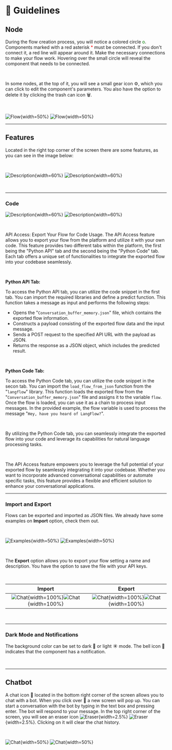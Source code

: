 # 📝 Guidelines

## Node

During the flow creation process, you will notice a colored circle <span style="color:green">o</span>. Components marked with a red asterisk <span style="color:red">\*</span> must be connected. If you don't connect it, a red line will appear around it. Make the necessary connections to make your flow work. Hovering over the small circle will reveal the component that needs to be connected.

<br>

In some nodes, at the top of it, you will see a small gear icon ⚙️, which you can click to edit the component's parameters. You also have the option to delete it by clicking the trash can icon 🗑️.

<br>

![Flow](img/single_node/guideline2.png#only-dark){width=50%}
![Flow](img/single_node/guideline.png#only-light){width=50%}

---

## Features

Located in the right top corner of the screen there are some features, as you can see in the image below:

<br>

![Description](img/single_node/features.png#only-light){width=60%}
![Description](img/single_node/features2.png#only-dark){width=60%}

<br>

---
### Code

![Description](img/single_node/code.png#only-light){width=60%}
![Description](img/single_node/code2.png#only-dark){width=60%}

<br>

API Access: Export Your Flow for Code Usage. The API Access feature allows you to export your flow from the platform and utilize it with your own code. This feature provides two different tabs within the platform, the first being the "Python API" tab and the second being the "Python Code" tab. Each tab offers a unique set of functionalities to integrate the exported flow into your codebase seamlessly.

<br>

**Python API Tab:**

To access the Python API tab, you can utilize the code snippet in the first tab. You can import the required libraries and define a predict function. This function takes a message as input and performs the following steps:

- Opens the "``Conversation_buffer_memory.json``" file, which contains the exported flow information.
- Constructs a payload consisting of the exported flow data and the input message.
- Sends a POST request to the specified API URL with the payload as JSON.
- Returns the response as a JSON object, which includes the predicted result.

<br>

**Python Code Tab:**

To access the Python Code tab, you can utilize the code snippet in the secon tab. You can import the `load_flow_from_json` function from the "``langflow``" library. This function loads the exported flow from the "``Conversation_buffer_memory.json``" file and assigns it to the variable `flow`. Once the flow is loaded, you can use it as a chain to process input messages. In the provided example, the flow variable is used to process the message "``Hey, have you heard of LangFlow?``".

<br>

By utilizing the Python Code tab, you can seamlessly integrate the exported flow into your code and leverage its capabilities for natural language processing tasks.

<br>

The API Access feature empowers you to leverage the full potential of your exported flow by seamlessly integrating it into your codebase. Whether you want to incorporate advanced conversational capabilities or automate specific tasks, this feature provides a flexible and efficient solution to enhance your conversational applications.

---

### Import and Export

Flows can be exported and imported as JSON files. We already have some examples on **Import** option, check them out.

<br>

![Examples](img/examples2.png#only-dark){width=50%}
![Examples](img/examples.png#only-light){width=50%}

<br>

The **Export** option allows you to export your flow setting a name and description. You have the option to save the file with your API keys.

<br>

|                                            Import                                            |                                            Export                                            |
| :------------------------------------------------------------------------------------------: | :------------------------------------------------------------------------------------------: |
| ![Chat](img/import.png#only-light){width=100%}![Chat](img/import2.png#only-dark){width=100%} | ![Chat](img/export.png#only-light){width=100%}![Chat](img/export2.png#only-dark){width=100%} |

<br>

---

### Dark Mode and Notifications

The background color can be set to dark 🌙 or light ☀️ mode. The bell icon 🔔 indicates that the component has a notification.

<br>

---

## Chatbot

A chat icon 💬 located in the bottom right corner of the screen allows you to chat with a bot. When you click over 💬 a new screen will pop up. You can start a conversation with the bot by typing in the text box and pressing enter. The bot will respond to your message. In the top right corner of the screen, you will see an eraser icon ![Eraser](img/eraser.png#only-light){width=2.5%} ![Eraser](img/eraser2.png#only-dark){width=2.5%}. Clicking on it will clear the chat history.

<br>

![Chat](img/chat.png#only-light){width=50%}
![Chat](img/chat2.png#only-dark){width=50%}
